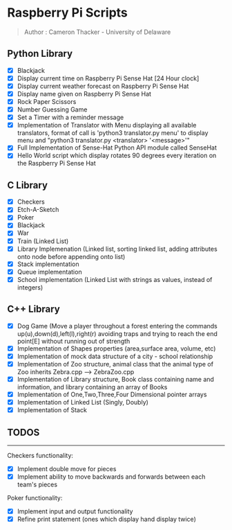# Raspberry Pi Scripts

> Author : Cameron Thacker - University of Delaware

## Python Library
   
- [x] Blackjack
- [x] Display current time on Raspberry Pi Sense Hat [24 Hour clock]
- [x] Display current weather forecast on Raspberry Pi Sense Hat
- [x] Display name given on Raspberry Pi Sense Hat
- [x] Rock Paper Scissors
- [x] Number Guessing Game
- [x] Set a Timer with a reminder message
- [x] Implementation of Translator with Menu displaying all available translators, format of call is 'python3 translator.py menu' to display menu and "python3 translator.py \<translator\> '\<message\>'" 
- [x] Full Implementation of Sense-Hat Python API module called SenseHat
- [x] Hello World script which display rotates 90 degrees every iteration on the Raspberry Pi Sense Hat

## C Library

- [x] Checkers
- [x] Etch-A-Sketch
- [x] Poker
- [x] Blackjack
- [x] War
- [x] Train (Linked List)
- [x] Library Implemenation (Linked list, sorting linked list, adding attributes onto node before appending onto list)
- [x] Stack implementation
- [x] Queue implementation 
- [x] School implementation (Linked List with strings as values, instead of integers)

## C++ Library

- [x] Dog Game (Move a player throughout a forest entering the commands up(u),down(d),left(l),right(r) avoiding traps and trying to reach the end point[E] without running out of strength
- [x] Implementation of Shapes properties (area,surface area, volume, etc)
- [x] Implementation of mock data structure of a city - school relationship
- [x] Implementation of Zoo structure, animal class that the animal type of Zoo inherits Zebra.cpp --> ZebraZoo.cpp
- [x] Implementation of Library structure, Book class containing name and information, and library containing an array of Books
- [x] Implementation of One,Two,Three,Four Dimensional pointer arrays
- [x] Implementation of Linked List (Singly, Doubly)
- [x] Implementation of Stack  

## TODOS

--------

Checkers functionality:

- [x] Implement double move for pieces
- [x] Implement ability to move backwards and forwards between each team's pieces

Poker functionality:

- [x] Implement input and output functionality
- [x] Refine print statement (ones which display hand display twice)
